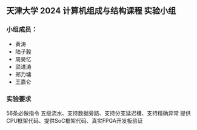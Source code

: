 ## 天津大学 2024 计算机组成与结构课程 实验小组

<!--

**Here are some ideas to get you started:**

🙋‍♀️ A short introduction - what is your organization all about?
🌈 Contribution guidelines - how can the community get involved?
👩‍💻 Useful resources - where can the community find your docs? Is there anything else the community should know?  
🍿 Fun facts - what does your team eat for breakfast?  
🧙 Remember, you can do mighty things with the power of [Markdown](https://docs.github.com/github/writing-on-github/getting-started-with-writing-and-formatting-on-github/basic-writing-and-formatting-syntax)    
-->

### 小组成员：
- 黄涛
- 陆子毅
- 周昊忆
- 梁进涛
- 郑力墉
- 王嘉仑

### 实验要求

56条必做指令
五级流水、支持数据旁路、支持分支延迟槽、支持精确异常
提供CPU框架代码、提供SoC框架代码、真实FPGA开发板验证
